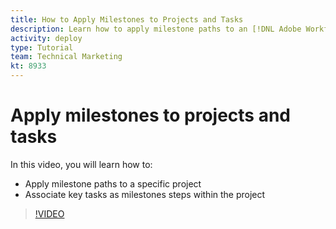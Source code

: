```yaml
---
title: How to Apply Milestones to Projects and Tasks
description: Learn how to apply milestone paths to an [!DNL Adobe Workfront] project and associate key tasks as milestone steps within the project.
activity: deploy
type: Tutorial
team: Technical Marketing
kt: 8933
---
```

# Apply milestones to projects and tasks

In this video, you will learn how to:

* Apply milestone paths to a specific project
* Associate key tasks as milestones steps within the project

>[!VIDEO](https://video.tv.adobe.com/v/335205/?quality=12)
